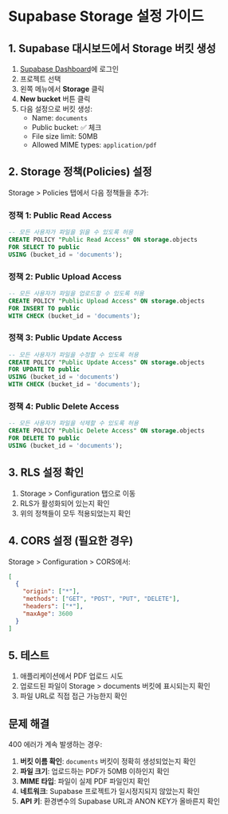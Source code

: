 # Supabase Storage 설정 가이드

## 1. Supabase 대시보드에서 Storage 버킷 생성

1. [Supabase Dashboard](https://app.supabase.com)에 로그인
2. 프로젝트 선택
3. 왼쪽 메뉴에서 **Storage** 클릭
4. **New bucket** 버튼 클릭
5. 다음 설정으로 버킷 생성:
   - Name: `documents`
   - Public bucket: ✅ 체크
   - File size limit: 50MB
   - Allowed MIME types: `application/pdf`

## 2. Storage 정책(Policies) 설정

Storage > Policies 탭에서 다음 정책들을 추가:

### 정책 1: Public Read Access
```sql
-- 모든 사용자가 파일을 읽을 수 있도록 허용
CREATE POLICY "Public Read Access" ON storage.objects
FOR SELECT TO public
USING (bucket_id = 'documents');
```

### 정책 2: Public Upload Access
```sql
-- 모든 사용자가 파일을 업로드할 수 있도록 허용
CREATE POLICY "Public Upload Access" ON storage.objects
FOR INSERT TO public
WITH CHECK (bucket_id = 'documents');
```

### 정책 3: Public Update Access
```sql
-- 모든 사용자가 파일을 수정할 수 있도록 허용
CREATE POLICY "Public Update Access" ON storage.objects
FOR UPDATE TO public
USING (bucket_id = 'documents')
WITH CHECK (bucket_id = 'documents');
```

### 정책 4: Public Delete Access
```sql
-- 모든 사용자가 파일을 삭제할 수 있도록 허용
CREATE POLICY "Public Delete Access" ON storage.objects
FOR DELETE TO public
USING (bucket_id = 'documents');
```

## 3. RLS 설정 확인

1. Storage > Configuration 탭으로 이동
2. RLS가 활성화되어 있는지 확인
3. 위의 정책들이 모두 적용되었는지 확인

## 4. CORS 설정 (필요한 경우)

Storage > Configuration > CORS에서:
```json
[
  {
    "origin": ["*"],
    "methods": ["GET", "POST", "PUT", "DELETE"],
    "headers": ["*"],
    "maxAge": 3600
  }
]
```

## 5. 테스트

1. 애플리케이션에서 PDF 업로드 시도
2. 업로드된 파일이 Storage > documents 버킷에 표시되는지 확인
3. 파일 URL로 직접 접근 가능한지 확인

## 문제 해결

400 에러가 계속 발생하는 경우:

1. **버킷 이름 확인**: `documents` 버킷이 정확히 생성되었는지 확인
2. **파일 크기**: 업로드하는 PDF가 50MB 이하인지 확인
3. **MIME 타입**: 파일이 실제 PDF 파일인지 확인
4. **네트워크**: Supabase 프로젝트가 일시정지되지 않았는지 확인
5. **API 키**: 환경변수의 Supabase URL과 ANON KEY가 올바른지 확인